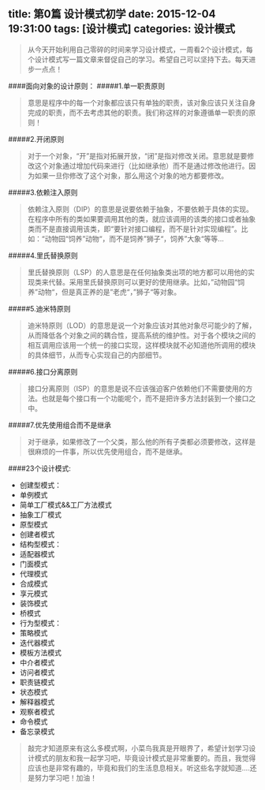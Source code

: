title: 第0篇 设计模式初学
date: 2015-12-04 19:31:00
tags: [设计模式]
categories: 设计模式
---
>从今天开始利用自己零碎的时间来学习设计模式，一周看2个设计模式，每个设计模式写一篇文章来督促自己的学习。希望自己可以坚持下去。每天进步一点点！

####面向对象的设计原则：
#####1.单一职责原则
>意思是程序中的每一个对象都应该只有单独的职责，该对象应该只关注自身完成的职责，而不去考虑其他的职责。我们称这样的对象遵循单一职责的原则！

#####2.开闭原则
>对于一个对象，“开”是指对拓展开放，“闭”是指对修改关闭。意思就是要修改这个对象通过增加代码来进行（比如继承他）而不是通过修改他进行。因为如果一旦你修改了这个对象，那么用这个对象的地方都要修改。

#####3.依赖注入原则
>依赖注入原则（DIP）的意思是说要依赖于抽象，不要依赖于具体的实现。在程序中所有的类如果要调用其他的类，就应该调用的该类的接口或者抽象类而不是直接调用该类，即“要针对接口编程，而不是针对实现编程”。比如：“动物园“饲养”动物“，而不是饲养”狮子“，饲养”大象“等等...

#####4.里氏替换原则
>里氏替换原则（LSP）的人意思是在任何抽象类出项的地方都可以用他的实现类来代替。采用里氏替换原则可以更好的使用继承。比如，”动物园“饲养”动物“，但是真正养的是”老虎“，”狮子“等对象。

#####5.迪米特原则
>迪米特原则（LOD）的意思是说一个对象应该对其他对象尽可能少的了解，从而降低各个对象之间的耦合性，提高系统的维护性。对于各个模块之间的相互调用应该用一个统一的接口实现，这样模块就不必知道他所调用的模块的具体细节，从而专心实现自己的内部细节。

#####6.接口分离原则
>接口分离原则（ISP）的意思是说不应该强迫客户依赖他们不需要使用的方法。也就是每个接口有一个功能呢个，而不是把许多方法封装到一个接口之中。

#####7.优先使用组合而不是继承
>对于继承，如果修改了一个父类，那么他的所有子类都必须要修改，这样是很麻烦的一件事，所以优先使用组合，而不是继承。

####23个设计模式:
- 创建型模式：
- 单例模式
- 简单工厂模式&&工厂方法模式
- 抽象工厂模式
- 原型模式
- 创建者模式
- 结构型模式：
- 适配器模式
- 门面模式
- 代理模式
- 合成模式
- 享元模式
- 装饰模式
- 桥模式
- 行为型模式：
- 策略模式
- 迭代器模式
- 模板方法模式
- 中介者模式
- 访问者模式
- 职责链模式
- 状态模式
- 解释器模式
- 观察者模式
- 命令模式
- 备忘录模式


>敲完才知道原来有这么多模式啊，小菜鸟我真是开眼界了，希望计划学习设计模式的朋友和我一起学习吧，毕竟设计模式是非常重要的。而且，我觉得应该也是非常有趣的，毕竟和我们的生活息息相关。听这些名字就知道....还是努力学习吧！加油！
